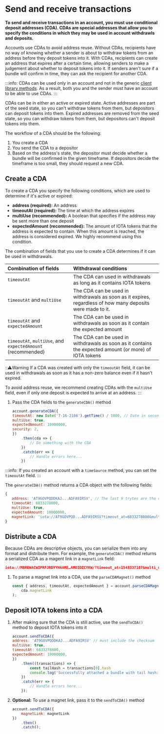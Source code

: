# Send and receive transactions

**To send and receive transactions in an account, you must use conditional deposit addresses (CDA). CDAs are special addresses that allow you to specify the conditions in which they may be used in account withdrawls and deposits.**

Accounts use CDAs to avoid address reuse. Without CDAs, recipients have no way of knowing whether a sender is about to withdraw tokens from an address before they deposit tokens into it. With CDAs, recipients can create an address that expires after a certain time, allowing senders to make a judgement about whether to deposit tokens into it. If senders aren't sure if a bundle will confirm in time, they can ask the recipient for another CDA.

:::info:
CDAs can be used only in an account and not in the generic [client library methods](root://client-libraries/0.1/introduction/overview.md). As a result, both you and the sender must have an account to be able to use CDAs.
:::

CDAs can be in either an active or expired state. Active addresses are part of the seed state, so you can't withdraw tokens from them, but depositors can deposit tokens into them. Expired addresses are removed from the seed state, so you can withdraw tokens from them, but depositors can't deposit tokens into them.

The workflow of a CDA should be the following:

1. You create a CDA
2. You send the CDA to a depositor
3. Based on the address's state, the depositor must decide whether a bundle will be confirmed in the given timeframe. If depositors decide the timeframe is too small, they should request a new CDA.

## Create a CDA

To create a CDA you specify the following conditions, which are used to determine if it's active or expired:

* **address (required):** An address
* **timeoutAt (required):** The time at which the address expires
* **multiUse (recommended):** A boolean that specifies if the address may be sent more than one deposit
* **expectedAmount (recommended):** The amount of IOTA tokens that the address is expected to contain. When this amount is reached, the address is considered expired. We highly recommend using this condition.

The combination of fields that you use to create a CDA determines if it can be used in withdrawals.

|  **Combination of fields** | **Withdrawal conditions**
| :----------| :----------|
|`timeoutAt` |The CDA can used in withdrawals as long as it contains IOTA tokens|
|`timeoutAt` and `multiUse` |The CDA can be used in withdrawals as soon as it expires, regardless of how many deposits were made to it. |
|`timeoutAt` and `expectedAmount`| The CDA can be used in withdrawals as soon as it contain the expected amount|
|`timeoutAt`, `multiUse`, and `expectedAmount` (recommended) |The CDA can be used in withdrawals as soon as it contains the expected amount (or more) of IOTA tokens |

:::warning:Warning
If a CDA was created with only the `timeoutAt` field, it can be used in withdrawals as soon as it has a non-zero balance even if it hasn't expired.

To avoid address reuse, we recommend creating CDAs with the `multiUse` field, even if only one deposit is expected to arrive at an address.
:::

1. Pass the CDA fields to the `generateCDA()` method

    ```js
    account.generateCDA({
    timeoutAt: new Date('7-16-2186').getTime() / 1000, // Date in seconds
    multiUse: true,
    expectedAmount: 10000000,
    security: 2,
    })
        .then(cda => {
            // Do something with the CDA
        })
        .catch(err => {
            // Handle errors here...
        })
    ```

:::info:
If you created an account with a `timeSource` method, you can set the `timeoutAt` field.
:::

The `generateCDA()` method returns a CDA object with the following fields:
```js
{
   address: 'AT9GOVPQDDKAJ...ADFA9IRSV', // The last 9 trytes are the checksum
   timeoutAt: 6833278800,
   multiUse: true,
   expectedAmount: 10000000,
   magnetLink: 'iota://AT9GOVPQD...ADFA9IRSV?timeout_at=6833278800&multi_use=1&expected_amount:10000000'
}
```

## Distribute a CDA

Because CDAs are descriptive objects, you can serialize them into any format and distribute them. For example, the `generateCDA()` method returns a serialized CDA as a magent link in a `magnetLink` field:

```json
iota://MBREWACWIPRFJRDYYHAAME…AMOIDZCYKW/?timeout_at=1548337187&multi_use=true&expected_amount=0
```

1. To parse a magnet link into a CDA, use the `parseCDAMagnet()` method

    ```js
    const { address, timeoutAt, expectedAmount } = account.parseCDAMagnet(
        cda.magnetLink
    );
    ```

## Deposit IOTA tokens into a CDA

1. After making sure that the CDA is still active, use the `sendToCDA()` method to deposit IOTA tokens into it

    ```js
    account.sendToCDA({
    address: 'AT9GOVPQDDKAJ...ADFA9IRSV' // must include the checksum
    multiUse: true,
    timeoutAt: 6833278800,
    expectedAmount: 10000000,
    })
        .then((transactions) => {
            const tailHash = transactions[0].hash
            console.log('Successfully attached a bundle with tail hash:', tailHash)
        })
        .catch(err => {
            // Handle errors here...
        });
    ```

2. **Optional:** To use a magnet link, pass it to the `sendToCDA()` method

    ```js
    account.sendToCDA({
        magnetLink: magnetLink
    })
        .then()
        .catch();
    ```